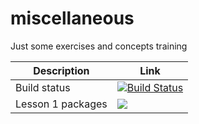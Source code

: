 # miscellaneous
Just some exercises and concepts training

Description | Link
------------|-------------
Build status      | [![Build Status](https://travis-ci.org/gvenewour/miscellaneous.svg?branch=master)](https://travis-ci.org/gvenewour/miscellaneous)
Lesson 1 packages | <a href='https://bintray.com/gvenewour/miscellaneous/helloworld-cli?source=watch' alt='Get automatic notifications about new "helloworld-cli" versions'><img src='https://www.bintray.com/docs/images/bintray_badge_color.png'></a>
